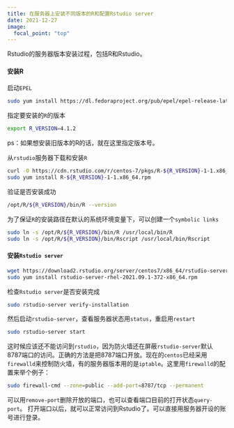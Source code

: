 ```yaml
---
title: 在服务器上安装不同版本的R和配置Rstudio server
date: 2021-12-27
image:
  focal_point: "top"
---
```


Rstudio的服务器版本安装过程，包括R和Rstudio。
<!--more-->

#### 安装R
启动`EPEL`
```bash
sudo yum install https://dl.fedoraproject.org/pub/epel/epel-release-latest-7.noarch.rpm 
```
指定要安装的`R`的版本
```bash
export R_VERSION=4.1.2
```
ps：如果想安装旧版本的R的话，就在这里指定版本号。

从`rstudio`服务器下载和安装`R`
```bash
curl -O https://cdn.rstudio.com/r/centos-7/pkgs/R-${R_VERSION}-1-1.x86_64.rpm
sudo yum install R-${R_VERSION}-1-1.x86_64.rpm
```
验证是否安装成功
```bash
/opt/R/${R_VERSION}/bin/R --version
```
为了保证`R`的安装路径在默认的系统环境变量下，可以创建一个`symbolic links`
```bash
sudo ln -s /opt/R/${R_VERSION}/bin/R /usr/local/bin/R
sudo ln -s /opt/R/${R_VERSION}/bin/Rscript /usr/local/bin/Rscript
```
#### 安装`Rstudio server`
```bash
wget https://download2.rstudio.org/server/centos7/x86_64/rstudio-server-rhel-2021.09.1-372-x86_64.rpm
sudo yum install rstudio-server-rhel-2021.09.1-372-x86_64.rpm
```
检查`Rstudio server`是否安装完成
```bash
sudo rstudio-server verify-installation
```
然后启动`rstudio-server`，查看服务器状态用`status`，重启用`restart`
```bash
sudo rstudio-server start
```
这时候应该还不能访问到`rstudio`，因为防火墙还在屏蔽`rstudio-server`默认8787端口的访问。正确的方法是把8787端口开放。现在的`centos`已经采用`firewalld`来控制防火墙，有的服务器版本用的是`iptable`。这里用`firewalld`的配置来举个例子：
```bash
sudo firewall-cmd --zone=public --add-port=8787/tcp --permanent
```
可以用`remove-port`删除开放的端口，也可以查看端口目前的打开状态`query-port`。
打开端口以后，就可以正常访问到Rstudio了。可以直接用服务器开设的账号进行登录。